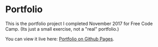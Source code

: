 Portfolio
================

This is the portfolio project I completed November 2017 for Free Code Camp. (Its just a small exercise, not a "real" portfolio.)

You can view it live here: [Portfolio on Github Pages](https://jlollis.github.io/fcc-portfolio/).

